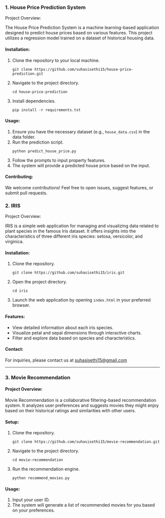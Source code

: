 ### 1. House Price Prediction System

Project Overview:

The House Price Prediction System is a machine learning-based application designed to predict house prices based on various features. This project utilizes a regression model trained on a dataset of historical housing data.

#### Installation:

1. Clone the repository to your local machine.
   ```
   git clone https://github.com/suhasisethi15/house-price-prediction.git
   ```

2. Navigate to the project directory.
   ```
   cd house-price-prediction
   ```

3. Install dependencies.
   ```
   pip install -r requirements.txt
   ```

#### Usage:

1. Ensure you have the necessary dataset (e.g., `house_data.csv`) in the data folder.
2. Run the prediction script.
   ```
   python predict_house_price.py
   ```
3. Follow the prompts to input property features.
4. The system will provide a predicted house price based on the input.

#### Contributing:

We welcome contributions! Feel free to open issues, suggest features, or submit pull requests.

### 2. IRIS

Project Overview:

IRIS is a simple web application for managing and visualizing data related to plant species in the famous Iris dataset. It offers insights into the characteristics of three different iris species: setosa, versicolor, and virginica.

#### Installation:

1. Clone the repository.
   ```
   git clone https://github.com/suhasisethi15/iris.git
   ```

2. Open the project directory.
   ```
   cd iris
   ```

3. Launch the web application by opening `index.html` in your preferred browser.

#### Features:

- View detailed information about each iris species.
- Visualize petal and sepal dimensions through interactive charts.
- Filter and explore data based on species and characteristics.

#### Contact:

For inquiries, please contact us at suhasisethi15@gmail.com

---

### 3. Movie Recommendation

#### Project Overview:

Movie Recommendation is a collaborative filtering-based recommendation system. It analyzes user preferences and suggests movies they might enjoy based on their historical ratings and similarities with other users.

#### Setup:

1. Clone the repository.
   ```
   git clone https://github.com/suhasisethi15/movie-recommendation.git
   ```

2. Navigate to the project directory.
   ```
   cd movie-recommendation
   ```

3. Run the recommendation engine.
   ```
   python recommend_movies.py
   ```

#### Usage:

1. Input your user ID.
2. The system will generate a list of recommended movies for you based on your preferences.
